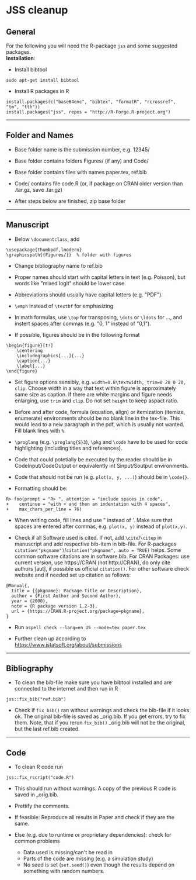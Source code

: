 <!--- Render this file by running 
pandoc final_editing.md -f markdown -t html -s -o final_editing.html 
-->

# JSS cleanup


## General

For the following you will need the R-package `jss` and some suggested packages.  
**Installation**:

- Install bibtool

~~~
sudo apt-get install bibtool
~~~

- Install R packages in R

~~~
install.packages(c("base64enc", "bibtex", "formatR", "rcrossref", "tm", "tth"))
install.packages("jss", repos = "http://R-Forge.R-project.org")
~~~



-------------------------------------

## Folder and Names

- Base folder name is the submission number, e.g. 12345/

- Base folder contains folders Figures/ (if any) and Code/

- Base folder contains files with names paper.tex, ref.bib

- Code/ contains file code.R (or, if package on CRAN older version than
  .tar.gz, save .tar.gz)

- After steps below are finished, zip base folder



-------------------------------------

## Manuscript

- Below `\documentclass`, add

~~~
\usepackage{thumbpdf,lmodern} 
\graphicspath{{Figures/}}  % folder with figures
~~~

- Change bibliography name to ref.bib

- Proper names should start with capital letters in text (e.g. Poisson), but
words like "mixed logit" should be lower case.

- Abbreviations should usually have capital letters (e.g. "PDF").

- `\emph` instead of `\textbf` for emphasizing

- In math formulas, use `\top` for transposing, `\dots` or `\ldots` for ...,
  and instert spaces after commas (e.g. "0, 1" instead of "0,1").

- If possible, figures should be in the following format

~~~
\begin{figure}[t!]
    \centering
    \includegraphics[...]{...}
    \caption{...}
    \label{...}
\end{figure}
~~~

- Set figure options sensibly, e.g. `width=0.8\textwidth, trim=0 20 0 20,
  clip`.  Choose width in a way that text within figure is approximately same
size as caption. If there are white margins and figure needs enlarging, use
`trim` and `clip`. Do not set `height` to keep aspact ratio.

- Before and after code, formula (equation, align) or itemization (itemize,
  enumerate) environments should be no blank line in the tex-file. This would
lead to a new paragraph in the pdf, which is usually not wanted. Fill blank
lines with `%`. 

- `\proglang` (e.g. `\proglang{S}3`), `\pkg` and `\code` have to be used for
  code highlighting (including titles and references).

- Code that could potetially be executed by the reader should be in
  CodeInput/CodeOutput or equivalently int Sinput/Soutput environments.

- Code that should not be run (e.g. `plot(x, y, ...)`) should be in `\code{}`.

- Formatting should be:

~~~
R> foo(prompt = "R> ", attention = "include spaces in code",
+    continue = "with + and then an indentation with 4 spaces",
+    max_chars_per_line = 76)
~~~

- When writing code, fill lines and use " instead of '. Make sure that spaces
  are entered after commas, e.g. `plot(x, y)` instead of `plot(x,y)`.

    
- Check if all Software used is cited. If not, add `\cite`/`\citep` in
  manuscript and add respective bib-item in bib-file. For R-packages
`citation("pkgname")`/`citation("pkgname", auto = TRUE)` helps.  Some common
software citations are in software.bib.  <!--- TODO: add link here --> For CRAN
Packages: use current version, use https://CRAN (not http://CRAN), do only cite
authors [aut], if possible us official `citation()`. For other software check
website and if needed set up citation as follows: 

~~~
@Manual{,
  title = {{pkgname}: Package Title or Description},
  author = {First Author and Second Author},
  year = {2000},
  note = {R package version 1.2-3},
  url = {https://CRAN.R-project.org/package=pkgname},
} 
~~~



- Run `aspell check --lang=en_US --mode=tex paper.tex`

- Further clean up according to https://www.jstatsoft.org/about/submissions



-------------------------------------

## Bibliography

- To clean the bib-file make sure you have bibtool installed and are connected
  to the internet and then run in R

~~~
jss::fix_bib("ref.bib")
~~~

- Check if `fix_bib()` ran without warnings and check the bib-file if it looks
  ok.  The original bib-file is saved as \_orig.bib. If you get errors, try to
fix them. Note, that if you rerun `fix_bib()` \_orig.bib will not be the
original, but the last ref.bib created.



-------------------------------------

## Code

- To clean R code run

~~~
jss::fix_rscript("code.R")
~~~

- This should run without warnings. A copy of the previous R code is saved in
  \_orig.bib. 

- Prettify the comments.

- If feasible: Reproduce all results in Paper and check if they are the same.

- Else (e.g. due to runtime or proprietary dependencies): check for common problems
	+ Data used is missing/can't be read in
	+ Parts of the code are missing (e.g. a simulation study)
	+ No seed is set (`set.seed()`) even though the results depend on
	  something with random numbers.
